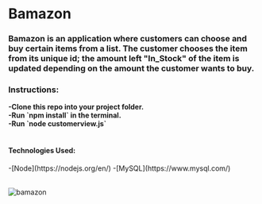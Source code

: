# Bamazon

<h3>
<strong>
Bamazon is an application where customers can choose and buy certain items from a list.  The customer chooses the item from its unique id; the amount left "In_Stock" of the item is updated depending on the amount the customer wants to buy. 
</strong>
</h3>

<h3><strong>Instructions:</strong></h3>
<strong>
-Clone this repo into your project folder.<br>
-Run `npm install` in the terminal.<br>
-Run `node customerview.js`<br>
</strong>


<br>
<h4>
<strong>
Technologies Used:
</strong>
</h4>
-[Node](https://nodejs.org/en/)
-[MySQL](https://www.mysql.com/)
<br>
<br>

![bamazon](https://user-images.githubusercontent.com/31078600/35022573-999a8ce2-fb04-11e7-8d0f-882427e695fd.gif)

